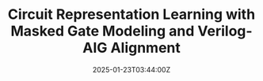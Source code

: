 ---
title: 'Circuit Representation Learning with Masked Gate Modeling and Verilog-AIG Alignment'

# Authors
# If you created a profile for a user (e.g. the default `admin` user), write the username (folder name) here
# and it will be replaced with their full name and linked to their profile.
authors:
  - admin
  - Haisheng Zheng
  - Yuan Pu
  - Bei Yu

# # Author notes (optional)
# author_notes:
#   - 'Equal contribution'
#   - 'Equal contribution'

date: '2025-01-23T03:44:00Z'
doi: ''

# Publication type.
# Accepts a single type but formatted as a YAML list (for Hugo requirements).
# Enter a publication type from the CSL standard.
publication_types: ['paper-conference']

# Publication name and optional abbreviated publication name.
publication: The Thirteenth International Conference on Learning Representations (**ICLR 2025**)
publication_short: The Thirteenth International Conference on Learning Representations (**ICLR 2025**)

abstract: 

tags:
  - Multi-Modality
  - Design Automation

# Display this page in the Featured widget?
featured: true

url_pdf: 'paper/ICLR25-MGVGA.pdf'
url_code: 'https://github.com/wuhy68/MGVGA'
url_dataset: ''
url_poster: ''
url_project: ''
url_slides: ''
url_source: ''
url_video: ''
---